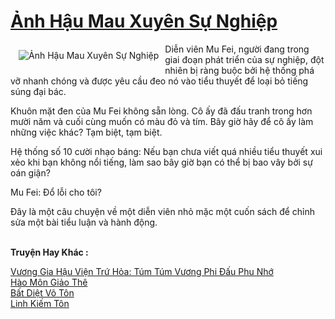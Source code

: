 <a href="https://truyentiki.com/anh-hau-mau-xuyen-su-nghiep.30698/" title="Ảnh Hậu Mau Xuyên Sự Nghiệp"><h1>Ảnh Hậu Mau Xuyên Sự Nghiệp</h1></a><div style="display:table"><img align="right" style="float: left; padding: 10px;" src="https://truyentiki.com/a/img/str/src/30698.jpg" alt="Ảnh Hậu Mau Xuyên Sự Nghiệp">Diễn viên Mu Fei, người đang trong giai đoạn phát triển của sự nghiệp, đột nhiên bị ràng buộc bởi hệ thống phá vỡ nhanh chóng và được yêu cầu đeo nó vào tiểu thuyết để loại bỏ tiếng súng đại bác. <p></p> Khuôn mặt đen của Mu Fei không sẵn lòng. Cô ấy đã đấu tranh trong hơn mười năm và cuối cùng muốn có màu đỏ và tím. Bây giờ hãy để cô ấy làm những việc khác? Tạm biệt, tạm biệt. <p></p> Hệ thống số 10 cười nhạo báng: Nếu bạn chưa viết quá nhiều tiểu thuyết xui xẻo khi bạn không nổi tiếng, làm sao bây giờ bạn có thể bị bao vây bởi sự oán giận? <p></p> Mu Fei: Đổ lỗi cho tôi? <p></p> Đây là một câu chuyện về một diễn viên nhỏ mặc một cuốn sách để chỉnh sửa một bài tiểu luận và hành động.</div><p><br><b>Truyện Hay Khác :</b></p><a href="https://truyentiki.com/vuong-gia-hau-vien-tru-hoa-tum-tum-vuong-phi-dau-phu-nho.30697/" alt="Vương Gia Hậu Viện Trứ Hỏa: Túm Túm Vương Phi Đấu Phu Nhớ">Vương Gia Hậu Viện Trứ Hỏa: Túm Túm Vương Phi Đấu Phu Nhớ</a><br/><a href="https://www.plurk.com/p/nur1rb" alt="Hào Môn Giảo Thê">Hào Môn Giảo Thê</a><br/><a href="https://github.com/nownovels/top500/tree/master/truyenhay/33872/" alt="Bất Diệt Võ Tôn">Bất Diệt Võ Tôn</a><br/><a href="https://github.com/nownovels/top500/tree/master/truyenhay/33506/" alt="Linh Kiếm Tôn">Linh Kiếm Tôn</a><br/>